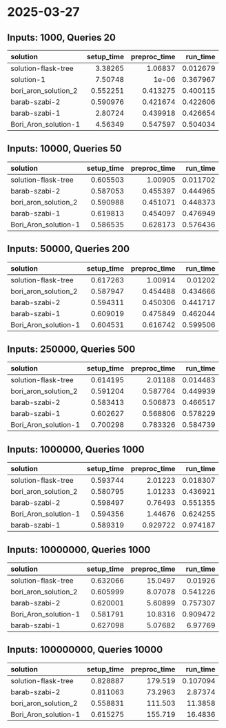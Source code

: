 # 2025-03-27

## Inputs: 1000, Queries 20

| solution             |   setup_time |   preproc_time |   run_time |
|:---------------------|-------------:|---------------:|-----------:|
| solution-flask-tree  |     3.38265  |       1.06837  |   0.012679 |
| solution-1           |     7.50748  |       1e-06    |   0.367967 |
| bori_aron_solution_2 |     0.552251 |       0.413275 |   0.400115 |
| barab-szabi-2        |     0.590976 |       0.421674 |   0.422606 |
| barab-szabi-1        |     2.80724  |       0.439918 |   0.426654 |
| Bori_Aron_solution-1 |     4.56349  |       0.547597 |   0.504034 |

## Inputs: 10000, Queries 50

| solution             |   setup_time |   preproc_time |   run_time |
|:---------------------|-------------:|---------------:|-----------:|
| solution-flask-tree  |     0.605503 |       1.00905  |   0.011702 |
| barab-szabi-2        |     0.587053 |       0.455397 |   0.444965 |
| bori_aron_solution_2 |     0.590988 |       0.451071 |   0.448373 |
| barab-szabi-1        |     0.619813 |       0.454097 |   0.476949 |
| Bori_Aron_solution-1 |     0.586535 |       0.628173 |   0.576436 |

## Inputs: 50000, Queries 200

| solution             |   setup_time |   preproc_time |   run_time |
|:---------------------|-------------:|---------------:|-----------:|
| solution-flask-tree  |     0.617263 |       1.00914  |   0.01202  |
| bori_aron_solution_2 |     0.587947 |       0.454488 |   0.434666 |
| barab-szabi-2        |     0.594311 |       0.450306 |   0.441717 |
| barab-szabi-1        |     0.609019 |       0.475849 |   0.462044 |
| Bori_Aron_solution-1 |     0.604531 |       0.616742 |   0.599506 |

## Inputs: 250000, Queries 500

| solution             |   setup_time |   preproc_time |   run_time |
|:---------------------|-------------:|---------------:|-----------:|
| solution-flask-tree  |     0.614195 |       2.01188  |   0.014483 |
| bori_aron_solution_2 |     0.591204 |       0.587764 |   0.449939 |
| barab-szabi-2        |     0.583413 |       0.506873 |   0.466517 |
| barab-szabi-1        |     0.602627 |       0.568806 |   0.578229 |
| Bori_Aron_solution-1 |     0.700298 |       0.783326 |   0.584739 |

## Inputs: 1000000, Queries 1000

| solution             |   setup_time |   preproc_time |   run_time |
|:---------------------|-------------:|---------------:|-----------:|
| solution-flask-tree  |     0.593744 |       2.01223  |   0.018307 |
| bori_aron_solution_2 |     0.580795 |       1.01233  |   0.436921 |
| barab-szabi-2        |     0.598497 |       0.76493  |   0.551355 |
| Bori_Aron_solution-1 |     0.594356 |       1.44676  |   0.624255 |
| barab-szabi-1        |     0.589319 |       0.929722 |   0.974187 |

## Inputs: 10000000, Queries 1000

| solution             |   setup_time |   preproc_time |   run_time |
|:---------------------|-------------:|---------------:|-----------:|
| solution-flask-tree  |     0.632066 |       15.0497  |   0.01926  |
| bori_aron_solution_2 |     0.605999 |        8.07078 |   0.541226 |
| barab-szabi-2        |     0.620001 |        5.60899 |   0.757307 |
| Bori_Aron_solution-1 |     0.581791 |       10.8316  |   0.909472 |
| barab-szabi-1        |     0.627098 |        5.07682 |   6.97769  |

## Inputs: 100000000, Queries 10000

| solution             |   setup_time |   preproc_time |   run_time |
|:---------------------|-------------:|---------------:|-----------:|
| solution-flask-tree  |     0.828887 |       179.519  |   0.107094 |
| barab-szabi-2        |     0.811063 |        73.2963 |   2.87374  |
| bori_aron_solution_2 |     0.558831 |       111.503  |  11.3858   |
| Bori_Aron_solution-1 |     0.615275 |       155.719  |  16.4836   |